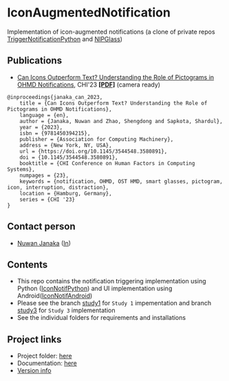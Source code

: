 # IconAugmentedNotification
Implementation of icon-augmented notifications (a clone of private repos [TriggerNotificationPython](https://github.com/NUS-HCILab/TriggerNotificationPython) and [NIPGlass](https://github.com/NUS-HCILab/NIPGlass))

## Publications
- [Can Icons Outperform Text? Understanding the Role of Pictograms in OHMD Notifications](https://doi.org/10.1145/3544548.3580891), CHI'23 [**[PDF]**](CHI2023_icon_notification.pdf) (camera ready)
```
@inproceedings{janaka_can_2023,
	title = {Can Icons Outperform Text? Understanding the Role of Pictograms in OHMD Notifications},
	language = {en},
	author = {Janaka, Nuwan and Zhao, Shengdong and Sapkota, Shardul},
	year = {2023},
	isbn = {9781450394215},
	publisher = {Association for Computing Machinery},
	address = {New York, NY, USA},
	url = {https://doi.org/10.1145/3544548.3580891},
	doi = {10.1145/3544548.3580891},
	booktitle = {CHI Conference on Human Factors in Computing Systems},
	numpages = {23},
	keywords = {notification, OHMD, OST HMD, smart glasses, pictogram, icon, interruption, distraction},
	location = {Hamburg, Germany},
	series = {CHI '23}
}
```

## Contact person
- [Nuwan Janaka](https://www.nus-hci.org/team/nuwan-janaka/) ([In](https://www.linkedin.com/in/nuwan-janaka/))


## Contents
- This repo contains the notification triggering implementation using Python ([IconNotifPython](IconNotifPython)) and UI implementation using Android([IconNotifAndroid](IconNotifAndroid))
- Please see the branch [study1](https://github.com/NUS-HCILab/IconAugmentedNotification/tree/study1) for `Study 1` impementation and branch [study3](https://github.com/NUS-HCILab/IconAugmentedNotification/tree/study3) for `Study 3` implementation
- See the individual folders for requirements and installations


## Project links
- Project folder: [here](https://drive.google.com/drive/folders/1zZYvjF--VpggbSNPtFa_dcAC_026Mlge)
- Documentation: [here](https://docs.google.com/document/d/1qgYoj-VaLJl52Zb5gxaIaBdFrFKFQf5nia-V55y7quk/view)
- [Version info](VERSION.md)



